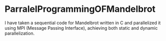 # ParralelProgrammingOFMandelbrot
I have taken a sequential code for Mandelbrot written in C and parallelized it using MPI (Message Passing Interface), achieving both static and dynamic parallelization.
